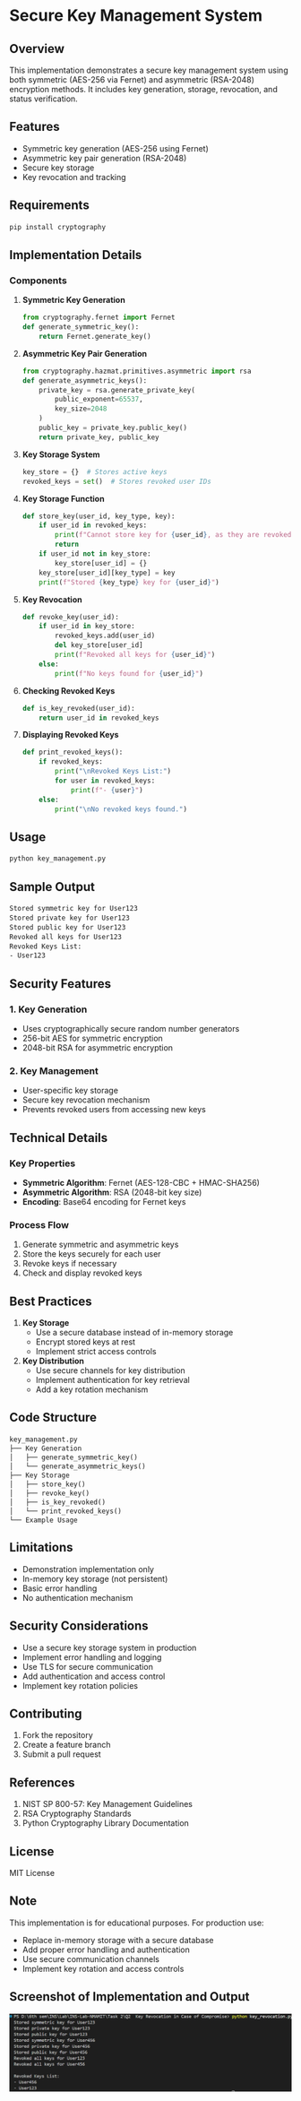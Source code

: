 # Secure Key Management System

## Overview

This implementation demonstrates a secure key management system using both symmetric (AES-256 via Fernet) and asymmetric (RSA-2048) encryption methods. It includes key generation, storage, revocation, and status verification.

## Features

- Symmetric key generation (AES-256 using Fernet)
- Asymmetric key pair generation (RSA-2048)
- Secure key storage
- Key revocation and tracking

## Requirements

```bash
pip install cryptography
```

## Implementation Details

### Components

1. **Symmetric Key Generation**

   ```python
   from cryptography.fernet import Fernet
   def generate_symmetric_key():
       return Fernet.generate_key()
   ```

2. **Asymmetric Key Pair Generation**

   ```python
   from cryptography.hazmat.primitives.asymmetric import rsa
   def generate_asymmetric_keys():
       private_key = rsa.generate_private_key(
           public_exponent=65537,
           key_size=2048
       )
       public_key = private_key.public_key()
       return private_key, public_key
   ```

3. **Key Storage System**

   ```python
   key_store = {}  # Stores active keys
   revoked_keys = set()  # Stores revoked user IDs
   ```

4. **Key Storage Function**

   ```python
   def store_key(user_id, key_type, key):
       if user_id in revoked_keys:
           print(f"Cannot store key for {user_id}, as they are revoked.")
           return
       if user_id not in key_store:
           key_store[user_id] = {}
       key_store[user_id][key_type] = key
       print(f"Stored {key_type} key for {user_id}")
   ```

5. **Key Revocation**

   ```python
   def revoke_key(user_id):
       if user_id in key_store:
           revoked_keys.add(user_id)
           del key_store[user_id]
           print(f"Revoked all keys for {user_id}")
       else:
           print(f"No keys found for {user_id}")
   ```

6. **Checking Revoked Keys**

   ```python
   def is_key_revoked(user_id):
       return user_id in revoked_keys
   ```

7. **Displaying Revoked Keys**
   ```python
   def print_revoked_keys():
       if revoked_keys:
           print("\nRevoked Keys List:")
           for user in revoked_keys:
               print(f"- {user}")
       else:
           print("\nNo revoked keys found.")
   ```

## Usage

```bash
python key_management.py
```

## Sample Output

```bash
Stored symmetric key for User123
Stored private key for User123
Stored public key for User123
Revoked all keys for User123
Revoked Keys List:
- User123
```

## Security Features

### 1. Key Generation

- Uses cryptographically secure random number generators
- 256-bit AES for symmetric encryption
- 2048-bit RSA for asymmetric encryption

### 2. Key Management

- User-specific key storage
- Secure key revocation mechanism
- Prevents revoked users from accessing new keys

## Technical Details

### Key Properties

- **Symmetric Algorithm**: Fernet (AES-128-CBC + HMAC-SHA256)
- **Asymmetric Algorithm**: RSA (2048-bit key size)
- **Encoding**: Base64 encoding for Fernet keys

### Process Flow

1. Generate symmetric and asymmetric keys
2. Store the keys securely for each user
3. Revoke keys if necessary
4. Check and display revoked keys

## Best Practices

1. **Key Storage**
   - Use a secure database instead of in-memory storage
   - Encrypt stored keys at rest
   - Implement strict access controls
2. **Key Distribution**
   - Use secure channels for key distribution
   - Implement authentication for key retrieval
   - Add a key rotation mechanism

## Code Structure

```
key_management.py
├── Key Generation
│   ├── generate_symmetric_key()
│   └── generate_asymmetric_keys()
├── Key Storage
│   ├── store_key()
│   ├── revoke_key()
│   ├── is_key_revoked()
│   └── print_revoked_keys()
└── Example Usage
```

## Limitations

- Demonstration implementation only
- In-memory key storage (not persistent)
- Basic error handling
- No authentication mechanism

## Security Considerations

- Use a secure key storage system in production
- Implement error handling and logging
- Use TLS for secure communication
- Add authentication and access control
- Implement key rotation policies

## Contributing

1. Fork the repository
2. Create a feature branch
3. Submit a pull request

## References

1. NIST SP 800-57: Key Management Guidelines
2. RSA Cryptography Standards
3. Python Cryptography Library Documentation

## License

MIT License

## Note

This implementation is for educational purposes. For production use:

- Replace in-memory storage with a secure database
- Add proper error handling and authentication
- Use secure communication channels
- Implement key rotation and access controls

## Screenshot of Implementation and Output

![Key Management System](./images/image.png)
